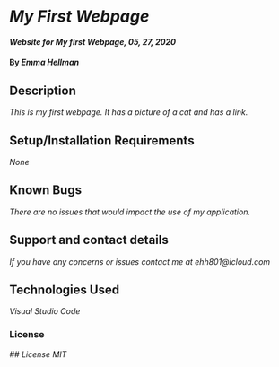 # _My First Webpage_

#### _Website for My first Webpage, 05, 27, 2020_

#### By _**Emma Hellman**_

## Description

_This is my first webpage. It has a picture of a cat and has a link._

## Setup/Installation Requirements

_None_

## Known Bugs

_There are no issues that would impact the use of my application._

## Support and contact details

_If you have any concerns or issues contact me at ehh801@icloud.com_

## Technologies Used

_Visual Studio Code_

### License

*## License
MIT*

